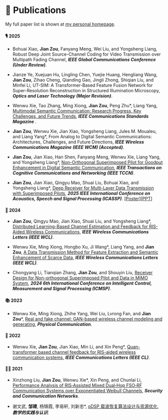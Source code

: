 # 📝 Publications 

My full paper list is shown at [my personal homepage](https://zoujian310.github.io/).
#### 🎙 2025
 
 - Bohuai Xiao,  **Jian Zou**, Fanyang Meng, Wei Liu, and Yongsheng Liang, Robust Deep Joint Source-Channel Coding for Video Transmission over Multipath Fading Channel, **<i>IEEE Global Communications Conference (Under Review)</i>**.

 - Jianze Ye, Xuejuan Hu, Lingling Chen, Yuejie Huang, Hengliang Wang, **Jian Zou**, Zihao Cheng, Qianding Gao, Jingli Zhong, Shiqian Liu, and Minfei Li, UT-SIM: A Transformer-Based Feature Fusion Network for Super-Resolution Reconstruction in Structured Illumination
Microscopy, **<i>Optics and Laser Technology (Major Revision)</i>**.

 - Wenwu Xie, Tao Zhang, Ming Xiong, **Jian Zou**, Peng Zhu*, Liang Yang, [Multimodal Semantic Communication: Research Progress, Key Challenges, and Future Trends](https://ieeexplore.ieee.org/document/11036084), **<i>IEEE Communications Standards Magazine </i>**.

 - **Jian Zou**, Wenwu Xie, Jian Xiao, Yongsheng Liang, Jules M. Moualeu, and Liang Yang*, From Analog to Digital Semantic Communications: Architectures, Challenges, and Future Directions, **<i>IEEE Wireless Communications Magazine (IEEE WCM) (Accepted)</i>**. 

 - **Jian Zou**, Jian Xiao, Han Shen, Fanyang Meng, Wenwu Xie, Liang Yang, and Yongsheng Liang*, [Non-Orthogonal Superimposed Pilot for Goodput Enhancement in Digital Semantic Communication](https://ieeexplore.ieee.org/document/11015528), **<i>IEEE Transactions on Cognitive Communications and Networking (IEEE TCCN)</i>**. 

 - **Jian Zou**, Jian Xiao, Qingyu Mao, Shuai Liu, Bohuai Xiao, and Yongsheng Liang*, [Deep Receiver for Multi-Layer Data Transmission with Superimposed Pilots](https://ieeexplore.ieee.org/document/10890516), **<i>2025 IEEE International Conference on Acoustics, Speech and Signal Processing (ICASSP)</i>**. [<a target="_blank" href="./images/ICASSP 2025-Poster - New.pdf" >Poster</a>][<a target="_blank" href="./images/ICASSP 2025 - ppt.pdf" >PPT</a>]

#### 👄 2024
 - **Jian Zou**, Qingyu Mao, Jian Xiao, Shuai Liu, and Yongsheng Liang*, [Distributed Learning-Based Channel Estimation and Feedback for RIS-Aided Wireless Communications](https://doi.org/10.1109/LWC.2024.3509612), **<i>IEEE Wireless Communications Letters (IEEE WCL)</i>**.

- Wenwu Xie, Ming Xiong, Hongbo Xu, Ji Wang*, Liang Yang, and **Jian Zou**, [A Data Transmission Method for Feature Extraction and Semantic Enhancement of Scarce Data](https://doi.org/10.1109/LWC.2024.3510722), **<i>IEEE Wireless Communications Letters (IEEE WCL)</i>**.

- Chongyang Li, Tianqian Zhang, **Jian Zou**, and Shouyin Liu, [Receiver Design for Non-orthogonal Superimposed Pilot and Data in MIMO System](https://ieeexplore.ieee.org/document/10866926), **<i>2024 6th International Conference on Intelligent Control, Measurement and Signal Processing (ICMSP)</i>**.
 
#### 📚 2023
- Wenwu Xie, Ming Xiong, Zhihe Yang, Wei Liu, Lvrong Fan, and **Jian Zou***, [Real and fake channel: GAN-based wireless channel modeling and generating](https://www.sciencedirect.com/science/article/abs/pii/S1874490723002173), **<i>Physical Communication</i>**.

#### 🎼 2022
- Wenwu Xie, **Jian Zou**, Jian Xiao, Min Li, and Xin Peng*, [Quan-transformer based channel feedback for RIS-aided wireless communication systems](https://ieeexplore.ieee.org/document/9856664), **<i>IEEE Communications Letters (IEEE CL)</i>**.

#### 🧑‍🎨 2021
- Xinzhong Liu, **Jian Zou**, Wenwu Xie*, Xin Peng, and Chunlai Li, [Performance Analysis of RIS‐Assisted Mixed Dual‐Hop FSO‐RF Communication Systems over Exponentiated Weibull Channels](https://doi.org/10.1155/2021/9273373), **<i>Security and Communication Networks</i>**.

- 谢文武, **邹建**, 杨锦霞, 李易轩, 刘新忠*, [oDSP 载波恢复算法设计与资源优化](https://kns.cnki.net/kcms2/article/abstract?v=Zb3wS6iuiaPACJLx-IaQqAw0aKwBzXNK442NSwyunz7BLJ3ZHnazgq8I2a3Ndqprmx4izvOyY3I3r4W2q5WdwieNaems-ZjaO-pKirgt6J2gtrta-mt_inbIdec5VS3pk3tFLp71ZaYuo40uCb3shb4pdF0qpa2ll0ziGDFqPwpKnKpBGeESag==&uniplatform=NZKPT&language=CHS), **<i>数学的实践与认识</i>**.